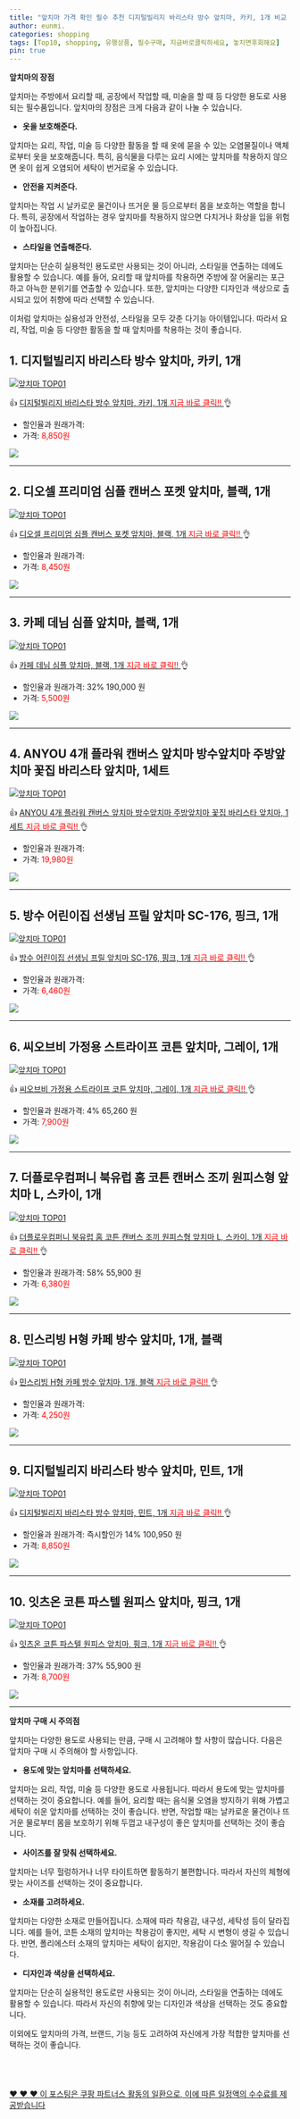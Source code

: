 ```yaml
---
title: "앞치마 가격 확인 필수 추천 디지털빌리지 바리스타 방수 앞치마, 카키, 1개 비교 장점 구매가이드"
author: eunmi.
categories: shopping
tags: [Top10, shopping, 유행상품, 필수구매, 지금바로클릭하세요, 놓치면후회해요]
pin: true
---
```

**앞치마의 장점**

앞치마는 주방에서 요리할 때, 공장에서 작업할 때, 미술을 할 때 등 다양한 용도로 사용되는 필수품입니다. 앞치마의 장점은 크게 다음과 같이 나눌 수 있습니다.

* **옷을 보호해준다.**

앞치마는 요리, 작업, 미술 등 다양한 활동을 할 때 옷에 묻을 수 있는 오염물질이나 액체로부터 옷을 보호해줍니다. 특히, 음식물을 다루는 요리 시에는 앞치마를 착용하지 않으면 옷이 쉽게 오염되어 세탁이 번거로울 수 있습니다.

* **안전을 지켜준다.**

앞치마는 작업 시 날카로운 물건이나 뜨거운 물 등으로부터 몸을 보호하는 역할을 합니다. 특히, 공장에서 작업하는 경우 앞치마를 착용하지 않으면 다치거나 화상을 입을 위험이 높아집니다.

* **스타일을 연출해준다.**

앞치마는 단순히 실용적인 용도로만 사용되는 것이 아니라, 스타일을 연출하는 데에도 활용할 수 있습니다. 예를 들어, 요리할 때 앞치마를 착용하면 주방에 잘 어울리는 포근하고 아늑한 분위기를 연출할 수 있습니다. 또한, 앞치마는 다양한 디자인과 색상으로 출시되고 있어 취향에 따라 선택할 수 있습니다.

이처럼 앞치마는 실용성과 안전성, 스타일을 모두 갖춘 다기능 아이템입니다. 따라서 요리, 작업, 미술 등 다양한 활동을 할 때 앞치마를 착용하는 것이 좋습니다.

   

## 1. 디지털빌리지 바리스타 방수 앞치마, 카키, 1개

[![앞치마 TOP01](https://thumbnail8.coupangcdn.com/thumbnails/remote/230x230ex/image/rs_quotation_api/rcd8roxz/b175bf80eb9047b9980e94fb67e0ca25.jpg)](https://link.coupang.com/re/AFFSDP?lptag=AF3617701&subid=GithubCoopas&pageKey=5569383790&traceid=V0-153&itemId=18852395371&vendorItemId=76150724131)


👍 [디지털빌리지 바리스타 방수 앞치마, 카키, 1개 <font color=red> 지금 바로 클릭!! </font> ](https://link.coupang.com/re/AFFSDP?lptag=AF3617701&subid=GithubCoopas&pageKey=5569383790&traceid=V0-153&itemId=18852395371&vendorItemId=76150724131) 👌 


- 할인율과 원래가격: 
- 가격: <span style='color:red'>8,850원</span>

[![](/discount_price.png)](https://link.coupang.com/re/AFFSDP?lptag=AF3617701&subid=GithubCoopas&pageKey=5569383790&traceid=V0-153&itemId=18852395371&vendorItemId=76150724131)

---


   

## 2. 디오셀 프리미엄 심플 캔버스 포켓 앞치마, 블랙, 1개

[![앞치마 TOP01](https://thumbnail7.coupangcdn.com/thumbnails/remote/230x230ex/image/retail/images/9520408818532247-ce722b06-7f41-4166-b5a4-29f3106ca07a.jpg)](https://link.coupang.com/re/AFFSDP?lptag=AF3617701&subid=GithubCoopas&pageKey=7110400280&traceid=V0-153&itemId=17773505321&vendorItemId=78530288061)


👍 [디오셀 프리미엄 심플 캔버스 포켓 앞치마, 블랙, 1개 <font color=red> 지금 바로 클릭!! </font> ](https://link.coupang.com/re/AFFSDP?lptag=AF3617701&subid=GithubCoopas&pageKey=7110400280&traceid=V0-153&itemId=17773505321&vendorItemId=78530288061) 👌 


- 할인율과 원래가격: 
- 가격: <span style='color:red'>8,450원</span>

[![](/discount_price.png)](https://link.coupang.com/re/AFFSDP?lptag=AF3617701&subid=GithubCoopas&pageKey=7110400280&traceid=V0-153&itemId=17773505321&vendorItemId=78530288061)

---


   

## 3. 카페 데님 심플 앞치마, 블랙, 1개

[![앞치마 TOP01](https://thumbnail7.coupangcdn.com/thumbnails/remote/230x230ex/image/retail/images/2021/05/27/18/1/c21284c0-8abb-4fff-a94a-c20a75a4c7c9.jpg)](https://link.coupang.com/re/AFFSDP?lptag=AF3617701&subid=GithubCoopas&pageKey=5581660993&traceid=V0-153&itemId=8922477059&vendorItemId=76209065112)


👍 [카페 데님 심플 앞치마, 블랙, 1개 <font color=red> 지금 바로 클릭!! </font> ](https://link.coupang.com/re/AFFSDP?lptag=AF3617701&subid=GithubCoopas&pageKey=5581660993&traceid=V0-153&itemId=8922477059&vendorItemId=76209065112) 👌 


- 할인율과 원래가격: 32%  190,000   원
- 가격: <span style='color:red'>5,500원</span>

[![](/discount_price.png)](https://link.coupang.com/re/AFFSDP?lptag=AF3617701&subid=GithubCoopas&pageKey=5581660993&traceid=V0-153&itemId=8922477059&vendorItemId=76209065112)

---


   

## 4. ANYOU 4개 플라워 캔버스 앞치마 방수앞치마 주방앞치마 꽃집 바리스타 앞치마, 1세트

[![앞치마 TOP01](https://thumbnail7.coupangcdn.com/thumbnails/remote/230x230ex/image/vendor_inventory/f8c9/9459379f8edbf78051cd66132a5ef7b2db8436954ce41c2633058214996d.jpg)](https://link.coupang.com/re/AFFSDP?lptag=AF3617701&subid=GithubCoopas&pageKey=7173035726&traceid=V0-153&itemId=18075560662&vendorItemId=87403122113)


👍 [ANYOU 4개 플라워 캔버스 앞치마 방수앞치마 주방앞치마 꽃집 바리스타 앞치마, 1세트 <font color=red> 지금 바로 클릭!! </font> ](https://link.coupang.com/re/AFFSDP?lptag=AF3617701&subid=GithubCoopas&pageKey=7173035726&traceid=V0-153&itemId=18075560662&vendorItemId=87403122113) 👌 


- 할인율과 원래가격: 
- 가격: <span style='color:red'>19,980원</span>

[![](/discount_price.png)](https://link.coupang.com/re/AFFSDP?lptag=AF3617701&subid=GithubCoopas&pageKey=7173035726&traceid=V0-153&itemId=18075560662&vendorItemId=87403122113)

---


   

## 5. 방수 어린이집 선생님 프릴 앞치마 SC-176, 핑크, 1개

[![앞치마 TOP01](https://thumbnail10.coupangcdn.com/thumbnails/remote/230x230ex/image/rs_quotation_api/xqyaxqxv/307c98eef343407a9d2930fa799bde3c.jpg)](https://link.coupang.com/re/AFFSDP?lptag=AF3617701&subid=GithubCoopas&pageKey=7126373293&traceid=V0-153&itemId=17855094902&vendorItemId=85018423550)


👍 [방수 어린이집 선생님 프릴 앞치마 SC-176, 핑크, 1개 <font color=red> 지금 바로 클릭!! </font> ](https://link.coupang.com/re/AFFSDP?lptag=AF3617701&subid=GithubCoopas&pageKey=7126373293&traceid=V0-153&itemId=17855094902&vendorItemId=85018423550) 👌 


- 할인율과 원래가격: 
- 가격: <span style='color:red'>6,460원</span>

[![](/discount_price.png)](https://link.coupang.com/re/AFFSDP?lptag=AF3617701&subid=GithubCoopas&pageKey=7126373293&traceid=V0-153&itemId=17855094902&vendorItemId=85018423550)

---


   

## 6. 씨오브비 가정용 스트라이프 코튼 앞치마, 그레이, 1개

[![앞치마 TOP01](https://thumbnail10.coupangcdn.com/thumbnails/remote/230x230ex/image/retail/images/2023/02/21/21/2/18303169-5259-4fa9-bf9b-4c2acb68f1b1.png)](https://link.coupang.com/re/AFFSDP?lptag=AF3617701&subid=GithubCoopas&pageKey=7152573418&traceid=V0-153&itemId=17984839699&vendorItemId=85141549117)


👍 [씨오브비 가정용 스트라이프 코튼 앞치마, 그레이, 1개 <font color=red> 지금 바로 클릭!! </font> ](https://link.coupang.com/re/AFFSDP?lptag=AF3617701&subid=GithubCoopas&pageKey=7152573418&traceid=V0-153&itemId=17984839699&vendorItemId=85141549117) 👌 


- 할인율과 원래가격: 4%  65,260   원
- 가격: <span style='color:red'>7,900원</span>

[![](/discount_price.png)](https://link.coupang.com/re/AFFSDP?lptag=AF3617701&subid=GithubCoopas&pageKey=7152573418&traceid=V0-153&itemId=17984839699&vendorItemId=85141549117)

---


   

## 7. 더플로우컴퍼니 북유럽 홈 코튼 캔버스 조끼 원피스형 앞치마 L, 스카이, 1개

[![앞치마 TOP01](https://thumbnail7.coupangcdn.com/thumbnails/remote/230x230ex/image/retail/images/2020/07/21/16/1/38931e87-fc29-4e21-82fc-d41aca43040d.jpg)](https://link.coupang.com/re/AFFSDP?lptag=AF3617701&subid=GithubCoopas&pageKey=1853482813&traceid=V0-153&itemId=3150557300&vendorItemId=71138141144)


👍 [더플로우컴퍼니 북유럽 홈 코튼 캔버스 조끼 원피스형 앞치마 L, 스카이, 1개 <font color=red> 지금 바로 클릭!! </font> ](https://link.coupang.com/re/AFFSDP?lptag=AF3617701&subid=GithubCoopas&pageKey=1853482813&traceid=V0-153&itemId=3150557300&vendorItemId=71138141144) 👌 


- 할인율과 원래가격: 58%  55,900   원
- 가격: <span style='color:red'>6,380원</span>

[![](/discount_price.png)](https://link.coupang.com/re/AFFSDP?lptag=AF3617701&subid=GithubCoopas&pageKey=1853482813&traceid=V0-153&itemId=3150557300&vendorItemId=71138141144)

---


   

## 8. 민스리빙 H형 카페 방수 앞치마, 1개, 블랙

[![앞치마 TOP01](https://thumbnail10.coupangcdn.com/thumbnails/remote/230x230ex/image/retail/images/2023/09/05/16/2/ef57b291-3baf-4530-9ad7-3b7140142958.jpg)](https://link.coupang.com/re/AFFSDP?lptag=AF3617701&subid=GithubCoopas&pageKey=6765563911&traceid=V0-153&itemId=19902044371&vendorItemId=87089146693)


👍 [민스리빙 H형 카페 방수 앞치마, 1개, 블랙 <font color=red> 지금 바로 클릭!! </font> ](https://link.coupang.com/re/AFFSDP?lptag=AF3617701&subid=GithubCoopas&pageKey=6765563911&traceid=V0-153&itemId=19902044371&vendorItemId=87089146693) 👌 


- 할인율과 원래가격: 
- 가격: <span style='color:red'>4,250원</span>

[![](/discount_price.png)](https://link.coupang.com/re/AFFSDP?lptag=AF3617701&subid=GithubCoopas&pageKey=6765563911&traceid=V0-153&itemId=19902044371&vendorItemId=87089146693)

---


   

## 9. 디지털빌리지 바리스타 방수 앞치마, 민트, 1개

[![앞치마 TOP01](https://thumbnail9.coupangcdn.com/thumbnails/remote/230x230ex/image/rs_quotation_api/sjpdylzc/539ac39ac83d456daf3db2b1df0dd04a.jpg)](https://link.coupang.com/re/AFFSDP?lptag=AF3617701&subid=GithubCoopas&pageKey=5569383790&traceid=V0-153&itemId=18852395373&vendorItemId=76150724151)


👍 [디지털빌리지 바리스타 방수 앞치마, 민트, 1개 <font color=red> 지금 바로 클릭!! </font> ](https://link.coupang.com/re/AFFSDP?lptag=AF3617701&subid=GithubCoopas&pageKey=5569383790&traceid=V0-153&itemId=18852395373&vendorItemId=76150724151) 👌 


- 할인율과 원래가격: 즉시할인가 14%  100,950   원
- 가격: <span style='color:red'>8,850원</span>

[![](/discount_price.png)](https://link.coupang.com/re/AFFSDP?lptag=AF3617701&subid=GithubCoopas&pageKey=5569383790&traceid=V0-153&itemId=18852395373&vendorItemId=76150724151)

---


   

## 10. 잇츠온 코튼 파스텔 원피스 앞치마, 핑크, 1개

[![앞치마 TOP01](https://thumbnail8.coupangcdn.com/thumbnails/remote/230x230ex/image/retail/images/1364559359362429-73bec633-e3a8-4e65-8a2b-4e827cbd7c63.jpg)](https://link.coupang.com/re/AFFSDP?lptag=AF3617701&subid=GithubCoopas&pageKey=6310411409&traceid=V0-153&itemId=13095090600&vendorItemId=70360663237)


👍 [잇츠온 코튼 파스텔 원피스 앞치마, 핑크, 1개 <font color=red> 지금 바로 클릭!! </font> ](https://link.coupang.com/re/AFFSDP?lptag=AF3617701&subid=GithubCoopas&pageKey=6310411409&traceid=V0-153&itemId=13095090600&vendorItemId=70360663237) 👌 


- 할인율과 원래가격: 37%  55,900   원
- 가격: <span style='color:red'>8,700원</span>

[![](/discount_price.png)](https://link.coupang.com/re/AFFSDP?lptag=AF3617701&subid=GithubCoopas&pageKey=6310411409&traceid=V0-153&itemId=13095090600&vendorItemId=70360663237)

---
**앞치마 구매 시 주의점**

앞치마는 다양한 용도로 사용되는 만큼, 구매 시 고려해야 할 사항이 많습니다. 다음은 앞치마 구매 시 주의해야 할 사항입니다.

* **용도에 맞는 앞치마를 선택하세요.**

앞치마는 요리, 작업, 미술 등 다양한 용도로 사용됩니다. 따라서 용도에 맞는 앞치마를 선택하는 것이 중요합니다. 예를 들어, 요리할 때는 음식물 오염을 방지하기 위해 가볍고 세탁이 쉬운 앞치마를 선택하는 것이 좋습니다. 반면, 작업할 때는 날카로운 물건이나 뜨거운 물로부터 몸을 보호하기 위해 두껍고 내구성이 좋은 앞치마를 선택하는 것이 좋습니다.

* **사이즈를 잘 맞춰 선택하세요.**

앞치마는 너무 헐렁하거나 너무 타이트하면 활동하기 불편합니다. 따라서 자신의 체형에 맞는 사이즈를 선택하는 것이 중요합니다.

* **소재를 고려하세요.**

앞치마는 다양한 소재로 만들어집니다. 소재에 따라 착용감, 내구성, 세탁성 등이 달라집니다. 예를 들어, 코튼 소재의 앞치마는 착용감이 좋지만, 세탁 시 변형이 생길 수 있습니다. 반면, 폴리에스터 소재의 앞치마는 세탁이 쉽지만, 착용감이 다소 떨어질 수 있습니다.

* **디자인과 색상을 선택하세요.**

앞치마는 단순히 실용적인 용도로만 사용되는 것이 아니라, 스타일을 연출하는 데에도 활용할 수 있습니다. 따라서 자신의 취향에 맞는 디자인과 색상을 선택하는 것도 중요합니다.

이외에도 앞치마의 가격, 브랜드, 기능 등도 고려하여 자신에게 가장 적합한 앞치마를 선택하는 것이 좋습니다.<br><br><br><br><br> [ ❤ ❤ ❤ 이 포스팅은 쿠팡 파트너스 활동의 일환으로, 이에 따른 일정액의 수수료를 제공받습니다](https://link.coupang.com/a/bcEFyh)